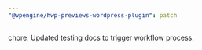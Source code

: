 ```yaml
---
"@wpengine/hwp-previews-wordpress-plugin": patch
---
```


chore: Updated testing docs to trigger workflow process.
